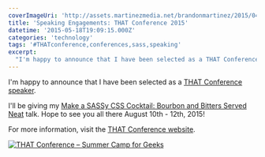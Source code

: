 ```yaml
---
coverImageUri: 'http://assets.martinezmedia.net/brandonmartinez/2015/04/web-bg-photo-dark.jpg'
title: 'Speaking Engagements: THAT Conference 2015'
datetime: '2015-05-18T19:09:15.000Z'
categories: 'technology'
tags: '#THATconference,conferences,sass,speaking'
excerpt:
  "I'm happy to announce that I have been selected as a THAT Conference speaker."
---
```


I'm happy to announce that I have been selected as a
[THAT Conference speaker](https://www.thatconference.com/sessions/session/6672 'Make a SASSy CSS Cocktail: Bourbon and Bitters Served Neat | THAT Conference Session').

I'll be giving my
[Make a SASSy CSS Cocktail: Bourbon and Bitters Served Neat](https://www.thatconference.com/sessions/session/6672 'Make a SASSy CSS Cocktail: Bourbon and Bitters Served Neat | THAT Conference Session')
talk. Hope to see you all there August 10th - 12th, 2015!

For more information, visit the
[THAT Conference website](https://www.thatconference.com/ 'THAT Conference - Summer Camp for Geeks').

[![THAT Conference – Summer Camp for Geeks](http://assets.brandonmartinez.com/brandonmartinez/2015/05/thatconference-noyear-redorange-650x210.png)](https://www.thatconference.com/)
